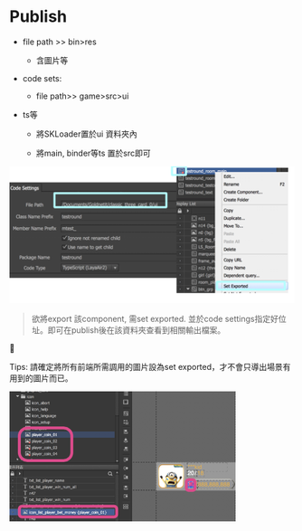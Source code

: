 # Publish

* file path &gt;&gt; bin&gt;res

  * 含圖片等

* code sets:

  * file path&gt;&gt; game&gt;src&gt;ui

* ts等

  * 將SKLoader置於ui 資料夾內

  * 將main, binder等ts 置於src即可

![](/assets/codesettings.png)

> 欲將export 該component, 需set exported. 並於code settings指定好位址。即可在publish後在該資料夾查看到相關輸出檔案。



Tips: 請確定將所有前端所需調用的圖片設為set exported，才不會只導出場景有用到的圖片而已。



![](/assets/images_exported.png)

